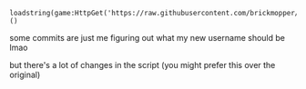 ```
loadstring(game:HttpGet('https://raw.githubusercontent.com/brickmopper/infiniteyield/master/source.luau'))()
```

some commits are just me figuring out what my new username should be lmao

but there's a lot of changes in the script (you might prefer this over the original)